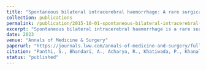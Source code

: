 ```yaml
---
title: "Spontaneous bilateral intracerebral haemorrhage: A rare surgical occurrence"
collection: publications
permalink: /publication/2015-10-01-spontaneous-bilateral-intracerebral-haemorrhage
excerpt: "Spontaneous bilateral intracerebral haemorrhage is a rare surgical occurrence, especially in young populations with poor prognosis. Hypertension is the leading cause but vascular malformations, infections and rare genetic conditions are also responsible."
date: 2023
venue: "Annals of Medicine & Surgery"
paperurl: "https://journals.lww.com/annals-of-medicine-and-surgery/fulltext/2023/05000/nontraumatic_spontaneous_bilateral_intracerebral.79.aspx"
citation: "Panthi, S., Bhandari, A., Acharya, R., Khatiwada, P., Khanal, N., Bhattarai, B., Basnet, L. B., Khanal, V. K., Budhathoki, S. S., Ghimire, A., & Pokharel, P. (2022)."
status: "published"
---
```


